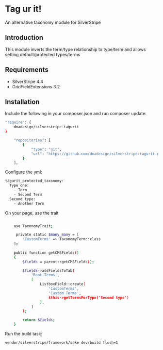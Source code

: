 # Tag ur it!
An alternative taxonomy module for SilverStripe

## Introduction

This module inverts the term/type relationship to type/term and allows setting default/protected types/terms

## Requirements

* SilverStripe 4.4
* GridFieldExtensions 3.2

## Installation

Include the following in your composer.json and run composer update:

```bash
"require": {
    dnadesign/silverstripe-tagurit
}
```

```bash
    "repositories": [
        {
            "type": "git",
            "url": "https://github.com/dnadesign/silverstripe-tagurit.git"
        }
    ],
```

Configure the yml:

```bash
tagurit_protected_taxonomy:
  Type one:
    - Term
    - Second Term
  Second type:
    - Another Term
```

On your page, use the trait 
```bash

    use TaxonomyTrait;

     private static $many_many = [
        'CustomTerms' => TaxonomyTerm::class
    ];
    
    public function getCMSFields()
    {
        $fields = parent::getCMSFields();

        $fields->addFieldsToTab(
            'Root.Terms',
            [
                ListboxField::create(
                    'CustomTerms',
                    'Custom Terms',
                    $this->getTermsForType('Second type')
                ),
            ]
        );

        return $fields;
    }
```

Run the build task:

```bash
vendor/silverstripe/framework/sake dev/build flush=1
```
